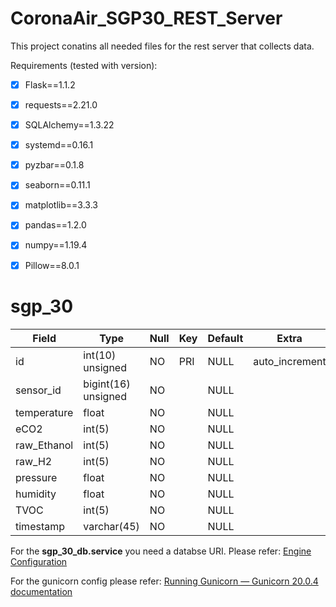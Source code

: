 # CoronaAir_SGP30_REST_Server

This project conatins all needed files for the rest server that collects data.

Requirements (tested with version):

- [x] Flask==1.1.2

- [x] requests==2.21.0

- [x] SQLAlchemy==1.3.22

- [x] systemd==0.16.1

- [x] pyzbar==0.1.8

- [x] seaborn==0.11.1

- [x] matplotlib==3.3.3

- [x] pandas==1.2.0

- [x] numpy==1.19.4

- [x] Pillow==8.0.1

# sgp_30

| Field       | Type                | Null | Key | Default | Extra          |
| ----------- | ------------------- | ---- | --- | ------- | -------------- |
| id          | int(10) unsigned    | NO   | PRI | NULL    | auto_increment |
| sensor_id   | bigint(16) unsigned | NO   |     | NULL    |                |
| temperature | float               | NO   |     | NULL    |                |
| eCO2        | int(5)              | NO   |     | NULL    |                |
| raw_Ethanol | int(5)              | NO   |     | NULL    |                |
| raw_H2      | int(5)              | NO   |     | NULL    |                |
| pressure    | float               | NO   |     | NULL    |                |
| humidity    | float               | NO   |     | NULL    |                |
| TVOC        | int(5)              | NO   |     | NULL    |                |
| timestamp   | varchar(45)         | NO   |     | NULL    |                |

For the **sgp_30_db.service** you need a databse URI. Please refer:  [Engine Configuration](https://docs.sqlalchemy.org/en/13/core/engines.html)

For the gunicorn config please refer: [Running Gunicorn &mdash; Gunicorn 20.0.4 documentation](https://docs.gunicorn.org/en/latest/run.html)
